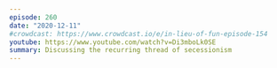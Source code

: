 ```yaml
---
episode: 260
date: "2020-12-11"
#crowdcast: https://www.crowdcast.io/e/in-lieu-of-fun-episode-154
youtube: https://www.youtube.com/watch?v=Di3mboLk0SE
summary: Discussing the recurring thread of secessionism
---
```


